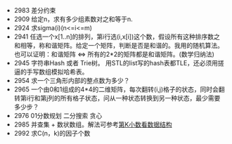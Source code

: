 * 2983 差分约束
* 2909 给定n，求有多少组素数对之和等于n.
* 2924 求sigma(i)(n<=i<=m)
* 2941 任选一个x[1..n]的排列，第i行选(i,x[i])这个数，假设所有这种排序数之和相等，称和谐矩阵。给定一个矩阵，判断是否是和谐的。我用的随机算法。也可以证明：和谐矩阵 <=> 所有的2*2的矩阵都是和谐矩阵。(数学归纳法)
* 2945 字符串Hash 或者 Trie树。 用STL的list写的hash表都TLE，还必须用搓逼的手写数组模拟哈希表。
* 2954 求一个三角形内部的整点数为多少？
* 2965 一个由0和1组成的4*4的二维矩阵，每次翻转(i,j)格子的状态，同时会翻转第i行和第j列的所有格子状态，问从一种状态转换到另一种状态，最少需要多少步？
* 2976 01分数规划 二分搜索 贪心
* 2985 并查集 + 数状数组。解法可参考[第K小数看数据结构](http://openinx.github.io/2014/03/02/the-k-the-number-in-algorithm/)
* 2992 求C(n，k)的因子个数
